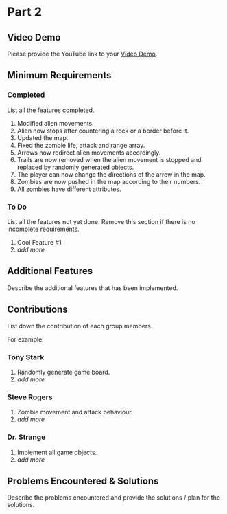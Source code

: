 # Part 2

## Video Demo

Please provide the YouTube link to your [Video Demo](https://youtube.com).

## Minimum Requirements

### Completed

List all the features completed.

1. Modified alien movements.
2. Alien now stops after countering a rock or a border before it.
3. Updated the map.
4. Fixed the zombie life, attack and range array.
5. Arrows now redirect alien movements accordingly.
6. Trails are now removed when the alien movement is stopped and replaced by randomly generated objects.
7. The player can now change the directions of the arrow in the map.
8. Zombies are now pushed in the map according to their numbers.
9. All zombies have different attributes.

### To Do

List all the features not yet done. Remove this section if there is no incomplete requirements.

1. Cool Feature #1
2. *add more*

## Additional Features

Describe the additional features that has been implemented.

## Contributions

List down the contribution of each group members.

For example:

### Tony Stark

1. Randomly generate game board.
2. *add more*

### Steve Rogers

1. Zombie movement and attack behaviour.
2. *add more*

### Dr. Strange

1. Implement all game objects.
2. *add more*

## Problems Encountered & Solutions

Describe the problems encountered and provide the solutions / plan for the solutions.
